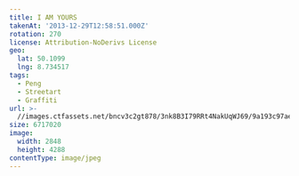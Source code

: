 ```yaml
---
title: I AM YOURS
takenAt: '2013-12-29T12:58:51.000Z'
rotation: 270
license: Attribution-NoDerivs License
geo:
  lat: 50.1099
  lng: 8.734517
tags:
  - Peng
  - Streetart
  - Graffiti
url: >-
  //images.ctfassets.net/bncv3c2gt878/3nk8B3I79RRt4NakUqWJ69/9a193c97ae70ac3424f744686397b534/i-am-yours_11625831986_o
size: 6717020
image:
  width: 2848
  height: 4288
contentType: image/jpeg
---
```


